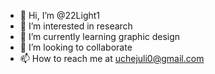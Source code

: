- 👋 Hi, I’m @22Light1
- 👀 I’m interested in research
- 🌱 I’m currently learning graphic design
- 💞️ I’m looking to collaborate 
- 📫 How to reach me at uchejuli0@gmail.com

<!---
22Light1/22Light1 is a ✨ special ✨ repository because its `README.md` (this file) appears on your GitHub profile.
You can click the Preview link to take a look at your changes.
--->
